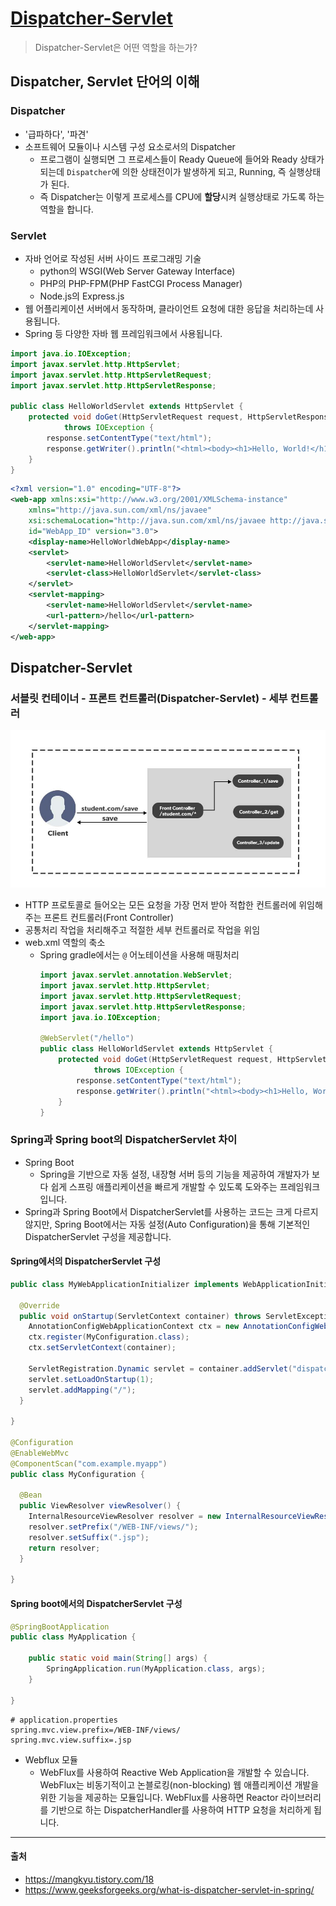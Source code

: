# [Dispatcher-Servlet](https://github.com/gyoogle/tech-interview-for-developer/blob/master/Interview/Interview%20List.md#%EC%8A%A4%ED%94%84%EB%A7%81)
> Dispatcher-Servlet은 어떤 역할을 하는가?

## Dispatcher, Servlet 단어의 이해
### Dispatcher
+ '급파하다', '파견'
+ 소프트웨어 모듈이나 시스템 구성 요소로서의 Dispatcher
  + 프로그램이 실행되면 그 프로세스들이 Ready Queue에 들어와 Ready 상태가 되는데 ```Dispatcher```에 의한 상태전이가 발생하게 되고, Running, 즉 실행상태가 된다.
  + 즉 Dispatcher는 이렇게 프로세스를 CPU에 **할당**시켜 실행상태로 가도록 하는 역할을 합니다.
### Servlet
+ 자바 언어로 작성된 서버 사이드 프로그래밍 기술
  + python의 WSGI(Web Server Gateway Interface)
  + PHP의 PHP-FPM(PHP FastCGI Process Manager)
  + Node.js의 Express.js
+ 웹 어플리케이션 서버에서 동작하며, 클라이언트 요청에 대한 응답을 처리하는데 사용됩니다.
+ Spring 등 다양한 자바 웹 프레임워크에서 사용됩니다.
```java
import java.io.IOException;
import javax.servlet.http.HttpServlet;
import javax.servlet.http.HttpServletRequest;
import javax.servlet.http.HttpServletResponse;

public class HelloWorldServlet extends HttpServlet {
    protected void doGet(HttpServletRequest request, HttpServletResponse response)
            throws IOException {
        response.setContentType("text/html");
        response.getWriter().println("<html><body><h1>Hello, World!</h1></body></html>");
    }
}
```
```xml
<?xml version="1.0" encoding="UTF-8"?>
<web-app xmlns:xsi="http://www.w3.org/2001/XMLSchema-instance"
    xmlns="http://java.sun.com/xml/ns/javaee"
    xsi:schemaLocation="http://java.sun.com/xml/ns/javaee http://java.sun.com/xml/ns/javaee/web-app_3_0.xsd"
    id="WebApp_ID" version="3.0">
    <display-name>HelloWorldWebApp</display-name>
    <servlet>
        <servlet-name>HelloWorldServlet</servlet-name>
        <servlet-class>HelloWorldServlet</servlet-class>
    </servlet>
    <servlet-mapping>
        <servlet-name>HelloWorldServlet</servlet-name>
        <url-pattern>/hello</url-pattern>
    </servlet-mapping>
</web-app>
```
## Dispatcher-Servlet
### 서블릿 컨테이너 - 프론트 컨트롤러(Dispatcher-Servlet) - 세부 컨트롤러

![img.png](img.png)

+ HTTP 프로토콜로 들어오는 모든 요청을 가장 먼저 받아 적합한 컨트롤러에 위임해주는 프론트 컨트롤러(Front Controller)
+ 공통처리 작업을 처리해주고 적절한 세부 컨트롤러로 작업을 위임
+ web.xml 역할의 축소
  + Spring gradle에서는 ```@``` 어노테이션을 사용해 매핑처리
    ```java
    import javax.servlet.annotation.WebServlet;
    import javax.servlet.http.HttpServlet;
    import javax.servlet.http.HttpServletRequest;
    import javax.servlet.http.HttpServletResponse;
    import java.io.IOException;
    
    @WebServlet("/hello")
    public class HelloWorldServlet extends HttpServlet {
        protected void doGet(HttpServletRequest request, HttpServletResponse response)
                throws IOException {
            response.setContentType("text/html");
            response.getWriter().println("<html><body><h1>Hello, World!</h1></body></html>");
        }
    }
    ```

### Spring과 Spring boot의 DispatcherServlet 차이
+ Spring Boot
  + Spring을 기반으로 자동 설정, 내장형 서버 등의 기능을 제공하여 개발자가 보다 쉽게 스프링 애플리케이션을 빠르게 개발할 수 있도록 도와주는 프레임워크입니다.
+ Spring과 Spring Boot에서 DispatcherServlet를 사용하는 코드는 크게 다르지 않지만, Spring Boot에서는 자동 설정(Auto Configuration)을 통해 기본적인 DispatcherServlet 구성을 제공합니다.
#### Spring에서의 DispatcherServlet 구성
```java
public class MyWebApplicationInitializer implements WebApplicationInitializer {

  @Override
  public void onStartup(ServletContext container) throws ServletException {
    AnnotationConfigWebApplicationContext ctx = new AnnotationConfigWebApplicationContext();
    ctx.register(MyConfiguration.class);
    ctx.setServletContext(container);

    ServletRegistration.Dynamic servlet = container.addServlet("dispatcher", new DispatcherServlet(ctx));
    servlet.setLoadOnStartup(1);
    servlet.addMapping("/");
  }

}

@Configuration
@EnableWebMvc
@ComponentScan("com.example.myapp")
public class MyConfiguration {

  @Bean
  public ViewResolver viewResolver() {
    InternalResourceViewResolver resolver = new InternalResourceViewResolver();
    resolver.setPrefix("/WEB-INF/views/");
    resolver.setSuffix(".jsp");
    return resolver;
  }

}
```
#### Spring boot에서의 DispatcherServlet 구성
```java
@SpringBootApplication
public class MyApplication {

    public static void main(String[] args) {
        SpringApplication.run(MyApplication.class, args);
    }

}
```
```properties
# application.properties
spring.mvc.view.prefix=/WEB-INF/views/
spring.mvc.view.suffix=.jsp
```
+ Webflux 모듈
  + WebFlux를 사용하여 Reactive Web Application을 개발할 수 있습니다. WebFlux는 비동기적이고 논블로킹(non-blocking) 웹 애플리케이션 개발을 위한 기능을 제공하는 모듈입니다. WebFlux를 사용하면 Reactor 라이브러리를 기반으로 하는 DispatcherHandler를 사용하여 HTTP 요청을 처리하게 됩니다.

<hr/>

#### 출처
+ https://mangkyu.tistory.com/18
+ https://www.geeksforgeeks.org/what-is-dispatcher-servlet-in-spring/ 
